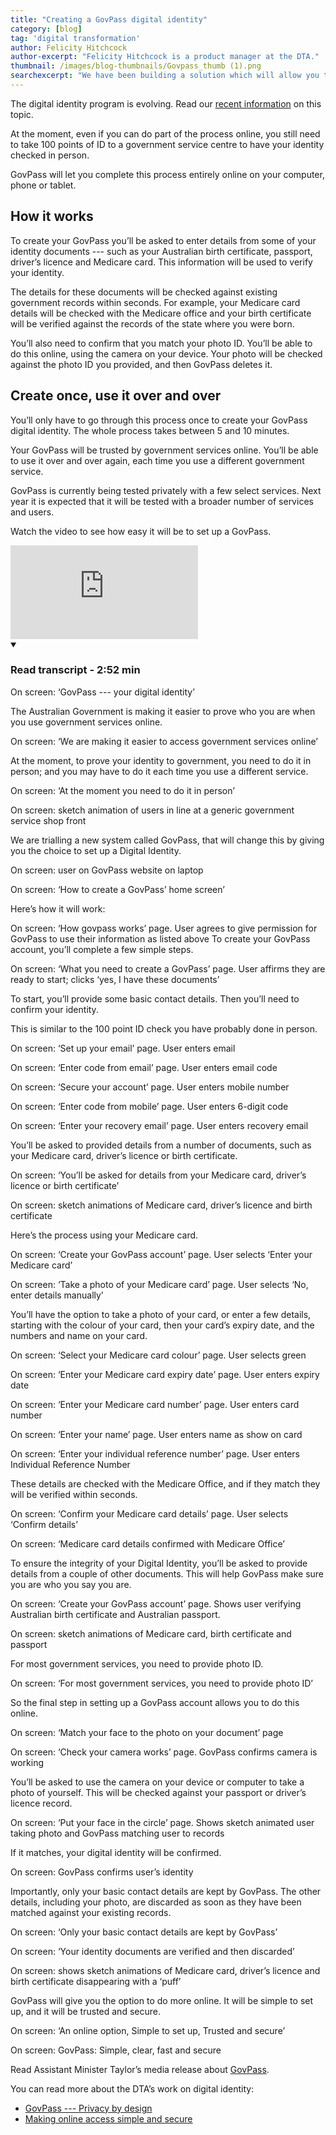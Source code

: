 ```yaml
---
title: "Creating a GovPass digital identity"
category: [blog]
tag: 'digital transformation'
author: Felicity Hitchcock
author-excerpt: "Felicity Hitchcock is a product manager at the DTA."
thumbnail: /images/blog-thumbnails/Govpass_thumb (1).png
searchexcerpt: "We have been building a solution which will allow you to create a digital identity to use with government services."
---
```


<p class="callout">The digital identity program is evolving. Read our <a href="https://beta.dta.gov.au/our-projects/digital-identity">recent information</a> on this topic.</p>

At the moment, even if you can do part of the process online, you still need to take 100 points of ID to a government service centre to have your identity checked in person.

GovPass will let you complete this process entirely online on your computer, phone or tablet.

## How it works

To create your GovPass you’ll be asked to enter details from some of your identity documents --- such as your Australian birth certificate, passport, driver’s licence and Medicare card. This information will be used to verify your identity.

The details for these documents will be checked against existing government records within seconds. For example, your Medicare card details will be checked with the Medicare office and your birth certificate will be verified against the records of the state where you were born.

You’ll also need to confirm that you match your photo ID. You’ll be able to do this online, using the camera on your device. Your photo will be checked against the photo ID you provided, and then GovPass deletes it.

## Create once, use it over and over

You’ll only have to go through this process once to create your GovPass digital identity. The whole process takes between 5 and 10 minutes.

Your GovPass will be trusted by government services online. You’ll be able to use it over and over again, each time you use a different government service.

GovPass is currently being tested privately with a few select services. Next year it is expected that it will be tested with a broader number of services and users.

Watch the video to see how easy it will be to set up a GovPass.

<div class="embed-container">
  <iframe src="https://www.youtube.com/embed/5EkLDNMALBs?rel=0" frameborder="0" allowfullscreen></iframe>
</div>
<details open data-label="content-accordion-1-example" aria-expanded="false">
  <summary><h3>Read transcript - 2:52 min</h3></summary>
  <div class="accordion-panel" markdown="1">

On screen: ‘GovPass --- your digital identity’

The Australian Government is making it easier to prove who you are when you use government services online.

On screen: ‘We are making it easier to access government services online’

At the moment, to prove your identity to government, you need to do it in person; and you may have to do it each time you use a different service.

On screen: ‘At the moment you need to do it in person’

On screen: sketch animation of users in line at a generic government service shop front

We are trialling a new system called GovPass, that will change this by giving you the choice to set up a Digital Identity.

On screen: user on GovPass website on laptop

On screen: ‘How to create a GovPass’ home screen’

Here’s how it will work:

On screen: ‘How govpass works’ page. User agrees to give permission for GovPass to use their information as listed above
To create your GovPass account, you’ll complete a few simple steps.

On screen: ‘What you need to create a GovPass’ page. User affirms they are ready to start; clicks ‘yes, I have these documents’

To start, you’ll provide some basic contact details. Then you’ll need to confirm your identity.

This is similar to the 100 point ID check you have probably done in person.

On screen: ‘Set up your email’ page. User enters email

On screen: ‘Enter code from email’ page. User enters email code

On screen: ‘Secure your account’ page. User enters mobile number

On screen: ‘Enter code from mobile’ page. User enters 6-digit code

On screen: ‘Enter your recovery email’ page. User enters recovery email

You’ll be asked to provided details from a number of documents, such as your Medicare card, driver’s licence or birth certificate.

On screen: ‘You’ll be asked for details from your Medicare card, driver’s licence or birth certificate’

On screen: sketch animations of Medicare card, driver’s licence and birth certificate

Here’s the process using your Medicare card.

On screen: ‘Create your GovPass account’ page. User selects ‘Enter your Medicare card’

On screen: ‘Take a photo of your Medicare card’ page. User selects ‘No, enter details manually’

You’ll have the option to take a photo of your card, or enter a few details, starting with the colour of your card, then your card’s expiry date, and the numbers and name on your card.

On screen: ‘Select your Medicare card colour’ page. User selects green

On screen: ‘Enter your Medicare card expiry date’ page. User enters expiry date

On screen: ‘Enter your Medicare card number’ page. User enters card number

On screen: ‘Enter your name’ page. User enters name as show on card

On screen: ‘Enter your individual reference number’ page. User enters Individual Reference Number

These details are checked with the Medicare Office, and if they match they will be verified within seconds.

On screen: ‘Confirm your Medicare card details’ page. User selects ‘Confirm details’

On screen: ‘Medicare card details confirmed with Medicare Office’

To ensure the integrity of your Digital Identity, you’ll be asked to provide details from a couple of other documents. This will help GovPass make sure you are who you say you are.

On screen: ‘Create your GovPass account’ page. Shows user verifying Australian birth certificate and Australian passport.

On screen: sketch animations of Medicare card, birth certificate and passport

For most government services, you need to provide photo ID.

On screen: ‘For most government services, you need to provide photo ID’

So the final step in setting up a GovPass account allows you to do this online.

On screen: ‘Match your face to the photo on your document’ page

On screen: ‘Check your camera works’ page. GovPass confirms camera is working

You’ll be asked to use the camera on your device or computer to take a photo of yourself. This will be checked against your passport or driver’s licence record.

On screen: ‘Put your face in the circle’ page. Shows sketch animated user taking photo and GovPass matching user to records

If it matches, your digital identity will be confirmed.

On screen: GovPass confirms user’s identity

Importantly, only your basic contact details are kept by GovPass. The other details, including your photo, are discarded as soon as they have been matched against your existing records.

On screen: ‘Only your basic contact details are kept by GovPass’

On screen: ‘Your identity documents are verified and then discarded’

On screen: shows sketch animations of Medicare card, driver’s licence and birth certificate disappearing with a ‘puff’

GovPass will give you the option to do more online. It will be simple to set up, and it will be trusted and secure.

On screen: ‘An online option, Simple to set up, Trusted and secure’

On screen: GovPass: Simple, clear, fast and secure

</div>
</details>

Read Assistant Minister Taylor’s media release about [GovPass](https://ministers.pmc.gov.au/taylor/2017/what-govpass-digital-id-would-look-australians).

You can read more about the DTA’s work on digital identity:

- [GovPass --- Privacy by design](https://www.dta.gov.au/blog/govpass-privacy-by-design/)
- [Making online access simple and secure](https://www.dta.gov.au/blog/govpass/)
